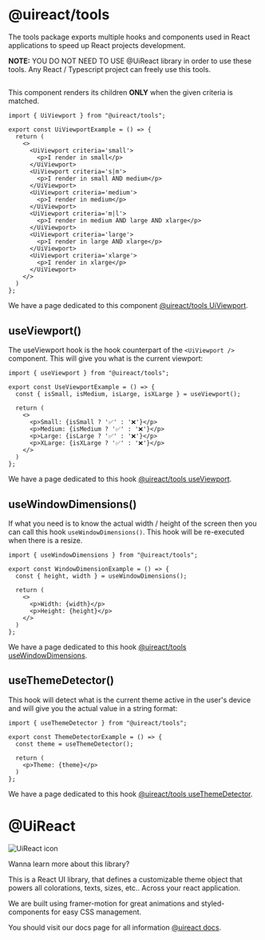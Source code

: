# @uireact/tools

The tools package exports multiple hooks and components used in React applications to speed up React projects development.

**NOTE:** YOU DO NOT NEED TO USE @UiReact library in order to use these tools. Any React / Typescript project can freely use this tools.

## <UiViewport />

This component renders its children **ONLY** when the given criteria is matched.

```tsx
import { UiViewport } from "@uireact/tools";

export const UiViewportExample = () => {
  return (
    <>
      <UiViewport criteria='small'>
        <p>I render in small</p>
      </UiViewport>
      <UiViewport criteria='s|m'>
        <p>I render in small AND medium</p>
      </UiViewport>
      <UiViewport criteria='medium'>
        <p>I render in medium</p>
      </UiViewport>
      <UiViewport criteria='m|l'>
        <p>I render in medium AND large AND xlarge</p>
      </UiViewport>
      <UiViewport criteria='large'>
        <p>I render in large AND xlarge</p>
      </UiViewport>
      <UiViewport criteria='xlarge'>
        <p>I render in xlarge</p>
      </UiViewport>
    </>
  )
};
```

We have a page dedicated to this component [@uireact/tools UiViewport](https://www.uireact.io/docs/ui-viewport).

## useViewport()

The useViewport hook is the hook counterpart of the `<UiViewport />` component. This will give you what is the current viewport:

```tsx
import { useViewport } from "@uireact/tools";

export const UseViewportExample = () => {
  const { isSmall, isMedium, isLarge, isXLarge } = useViewport();

  return (
    <>
      <p>Small: {isSmall ? '✅' : '❌'}</p>
      <p>Medium: {isMedium ? '✅' : '❌'}</p>
      <p>Large: {isLarge ? '✅' : '❌'}</p>
      <p>XLarge: {isXLarge ? '✅' : '❌'}</p>
    </>
  )
};
```

We have a page dedicated to this hook [@uireact/tools useViewport](https://www.uireact.io/docs/use-viewport).

## useWindowDimensions()

If what you need is to know the actual width / height of the screen then you can call this hook `useWindowDimensions()`. This hook will be re-executed when there is a resize.

```tsx
import { useWindowDimensions } from "@uireact/tools";

export const WindowDimensionExample = () => {
  const { height, width } = useWindowDimensions();

  return (
    <>
      <p>Width: {width}</p>
      <p>Height: {height}</p>
    </>
  )
};

```

We have a page dedicated to this hook [@uireact/tools useWindowDimensions](https://www.uireact.io/docs/use-window-dimensions).

## useThemeDetector()

This hook will detect what is the current theme active in the user's device and will give you the actual value in a string format: 

```tsx
import { useThemeDetector } from "@uireact/tools";

export const ThemeDetectorExample = () => {
  const theme = useThemeDetector();

  return (
    <p>Theme: {theme}</p>
  )
};

```

We have a page dedicated to this hook [@uireact/tools useThemeDetector](https://www.uireact.io/docs/use-theme-detector).

# @UiReact
![UiReact icon](https://www.uireact.io/_next/static/media/sunglasses_cat.a5f3369a.gif)

Wanna learn more about this library?

This is a React UI library, that defines a customizable theme object that powers all colorations, texts, sizes, etc.. Across your react application.

We are built using framer-motion for great animations and styled-components for easy CSS management.

You should visit our docs page for all information [@uireact docs](https://uireact.io).

